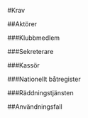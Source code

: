 #Krav

##Aktörer

###Klubbmedlem

###Sekreterare

###Kassör

###Nationellt båtregister

###Räddningstjänsten

##Användningsfall
